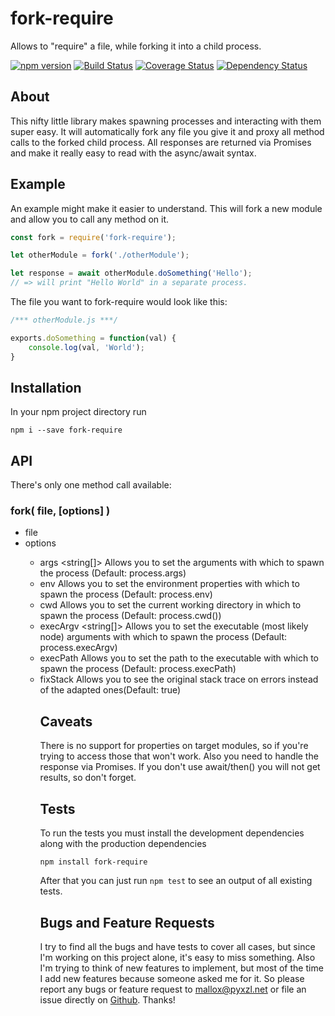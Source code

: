 # fork-require
Allows to "require" a file, while forking it into a child process.

[![npm version](https://badge.fury.io/js/fork-require.svg)](http://badge.fury.io/js/fork-require)
[![Build Status](https://travis-ci.org/mallocator/fork-require.svg?branch=master)](https://travis-ci.org/mallocator/fork-require)
[![Coverage Status](https://coveralls.io/repos/mallocator/fork-require/badge.svg?branch=master&service=github)](https://coveralls.io/github/mallocator/fork-require?branch=master)
[![Dependency Status](https://david-dm.org/mallocator/fork-require.svg)](https://david-dm.org/mallocator/fork-require) 


## About

This nifty little library makes spawning processes and interacting with them super easy. It will automatically
fork any file you give it and proxy all method calls to the forked child process. All responses are returned 
via Promises and make it really easy to read with the async/await syntax.


## Example

An example might make it easier to understand. This will fork a new module and allow you to call any method on it.

```Javascript
const fork = require('fork-require');

let otherModule = fork('./otherModule');

let response = await otherModule.doSomething('Hello');
// => will print "Hello World" in a separate process.
```


The file you want to fork-require would look like this:

```Javascript
/*** otherModule.js ***/

exports.doSomething = function(val) {
    console.log(val, 'World');
}
```


## Installation

In your npm project directory run

```
npm i --save fork-require
```


## API

There's only one method call available: 

### fork( file, \[options\] )

* file <string>                              
* options <object>
  * args <string[]> Allows you to set the arguments with which to spawn the process (Default: process.args)
  * env <object> Allows you to set the environment properties with which to spawn the process (Default: process.env)
  * cwd <string> Allows you to set the current working directory in which to spawn the process (Default: process.cwd())
  * execArgv <string[]> Allows you to set the executable (most likely node) arguments with which to spawn the process (Default: process.execArgv)
  * execPath <string> Allows you to set the path to the executable with which to spawn the process (Default: process.execPath)
  * fixStack <boolean> Allows you to see the original stack trace on errors instead of the adapted ones(Default: true)  
  
  
## Caveats

There is no support for properties on target modules, so if you're trying to access those that won't work. 
Also you need to handle the response via Promises. If you don't use await/then() you will not get results, so don't forget.


## Tests

To run the tests you must install the development dependencies along with the production dependencies

	npm install fork-require

After that you can just run ```npm test``` to see an output of all existing tests.


## Bugs and Feature Requests

I try to find all the bugs and have tests to cover all cases, but since I'm working on this project alone, it's easy to miss something.
Also I'm trying to think of new features to implement, but most of the time I add new features because someone asked me for it.
So please report any bugs or feature request to mallox@pyxzl.net or file an issue directly on [Github](https://github.com/mallocator/fork-require/issues).
Thanks!